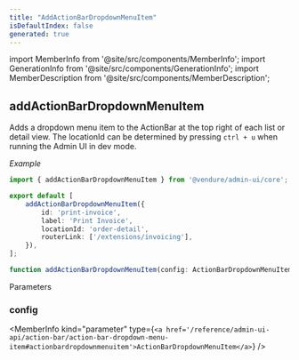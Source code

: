 ```yaml
---
title: "AddActionBarDropdownMenuItem"
isDefaultIndex: false
generated: true
---
```

<!-- This file was generated from the Vendure source. Do not modify. Instead, re-run the "docs:build" script -->
import MemberInfo from '@site/src/components/MemberInfo';
import GenerationInfo from '@site/src/components/GenerationInfo';
import MemberDescription from '@site/src/components/MemberDescription';


## addActionBarDropdownMenuItem

<GenerationInfo sourceFile="packages/admin-ui/src/lib/core/src/extension/add-action-bar-dropdown-menu-item.ts" sourceLine="27" packageName="@vendure/admin-ui" since="2.2.0" />

Adds a dropdown menu item to the ActionBar at the top right of each list or detail view. The locationId can
be determined by pressing `ctrl + u` when running the Admin UI in dev mode.

*Example*

```ts title="providers.ts"
import { addActionBarDropdownMenuItem } from '@vendure/admin-ui/core';

export default [
    addActionBarDropdownMenuItem({
        id: 'print-invoice',
        label: 'Print Invoice',
        locationId: 'order-detail',
        routerLink: ['/extensions/invoicing'],
    }),
];
```

```ts title="Signature"
function addActionBarDropdownMenuItem(config: ActionBarDropdownMenuItem): void
```
Parameters

### config

<MemberInfo kind="parameter" type={`<a href='/reference/admin-ui-api/action-bar/action-bar-dropdown-menu-item#actionbardropdownmenuitem'>ActionBarDropdownMenuItem</a>`} />

